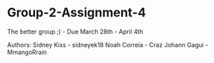 # Group-2-Assignment-4
The better group ;) - Due March 28th - April 4th


Authors:
Sidney Kiss - sidneyek18
Noah Correia - Craz
Johann Gagui - MmangoRrain